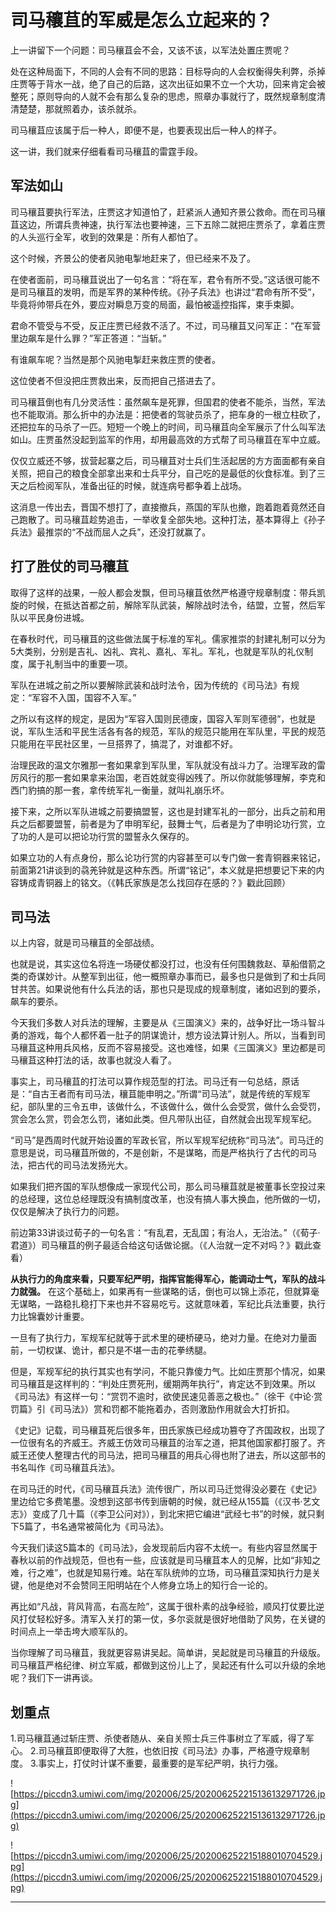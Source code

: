 # 司马穰苴的军威是怎么立起来的？

上一讲留下一个问题：司马穰苴会不会，又该不该，以军法处置庄贾呢？

处在这种局面下，不同的人会有不同的思路：目标导向的人会权衡得失利弊，杀掉庄贾等于背水一战，绝了自己的后路，这次出征如果不立一个大功，回来肯定会被整死；原则导向的人就不会有那么复杂的思虑，照章办事就行了，既然规章制度清清楚楚，那就照着办，该杀就杀。

司马穰苴应该属于后一种人，即便不是，也要表现出后一种人的样子。

这一讲，我们就来仔细看看司马穰苴的雷霆手段。

## 军法如山

司马穰苴要执行军法，庄贾这才知道怕了，赶紧派人通知齐景公救命。而在司马穰苴这边，所谓兵贵神速，执行军法也要神速，三下五除二就把庄贾杀了，拿着庄贾的人头巡行全军，收到的效果是：所有人都怕了。

这个时候，齐景公的使者风驰电掣地赶来了，但已经来不及了。

在使者面前，司马穰苴说出了一句名言：“将在军，君令有所不受。”这话很可能不是司马穰苴的发明，而是军界的某种传统。《孙子兵法》也讲过“君命有所不受”，毕竟将帅带兵在外，要应对瞬息万变的局面，最怕被遥控指挥，束手束脚。

君命不管受与不受，反正庄贾已经救不活了。不过，司马穰苴又问军正：“在军营里边飙车是什么罪？”军正答道：“当斩。”

有谁飙车呢？当然是那个风驰电掣赶来救庄贾的使者。

这位使者不但没把庄贾救出来，反而把自己搭进去了。

司马穰苴倒也有几分灵活性：虽然飙车是死罪，但国君的使者不能杀，当然，军法也不能取消。那么折中的办法是：把使者的驾驶员杀了，把车身的一根立柱砍了，还把拉车的马杀了一匹。短短一个晚上的时间，司马穰苴向全军展示了什么叫军法如山。庄贾虽然没起到监军的作用，却用最高效的方式帮了司马穰苴在军中立威。

仅仅立威还不够，拔营起寨之后，司马穰苴对士兵们生活起居的方方面面都有亲自关照，把自己的粮食全部拿出来和士兵平分，自己吃的是最低的伙食标准。到了三天之后检阅军队，准备出征的时候，就连病号都争着上战场。

这消息一传出去，晋国不想打了，直接撤兵，燕国的军队也撤，跑着跑着竟然还自己跑散了。司马穰苴趁势追击，一举收复全部失地。这种打法，基本算得上《孙子兵法》最推崇的“不战而屈人之兵”，还没打就赢了。

## 打了胜仗的司马穰苴

取得了这样的战果，一般人都会发飘，但司马穰苴依然严格遵守规章制度：带兵凯旋的时候，在抵达首都之前，解除军队武装，解除战时法令，结盟，立誓，然后军队以平民身份进城。

在春秋时代，司马穰苴的这些做法属于标准的军礼。儒家推崇的封建礼制可以分为5大类别，分别是吉礼、凶礼、宾礼、嘉礼、军礼。军礼，也就是军队的礼仪制度，属于礼制当中的重要一项。

军队在进城之前之所以要解除武装和战时法令，因为传统的《司马法》有规定：“军容不入国，国容不入军。”

之所以有这样的规定，是因为“军容入国则民德废，国容入军则军德弱”，也就是说，军队生活和平民生活各有各的规范，军队的规范只能用在军队里，平民的规范只能用在平民社区里，一旦搭界了，搞混了，对谁都不好。

治理民政的温文尔雅那一套如果拿到军队里，军队就没有战斗力了。治理军政的雷厉风行的那一套如果拿来治国，老百姓就变得凶残了。所以你就能够理解，李克和西门豹搞的那一套，拿传统军礼一衡量，就叫礼崩乐坏。

接下来，之所以军队进城之前要搞盟誓，这也是封建军礼的一部分，出兵之前和用兵之后都要盟誓，前者是为了申明军纪，鼓舞士气，后者是为了申明论功行赏，立了功的人是可以把论功行赏的盟誓永久保存的。

如果立功的人有点身份，那么论功行赏的内容甚至可以专门做一套青铜器来铭记，前面第21讲谈到的骉羌钟就是这种东西。所谓“铭记”，本义就是把想要记下来的内容铸成青铜器上的铭文。（《韩氏家族是怎么找回存在感的？》戳此回顾）

## 司马法

以上内容，就是司马穰苴的全部战绩。

也就是说，其实这位名将连一场硬仗都没打过，也没有任何围魏救赵、草船借箭之类的奇谋妙计。从整军到出征，他一概照章办事而已，最多也只是做到了和士兵同甘共苦。如果说他有什么兵法的话，那也只是现成的规章制度，诸如迟到的要杀，飙车的要杀。

今天我们多数人对兵法的理解，主要是从《三国演义》来的，战争好比一场斗智斗勇的游戏，每个人都怀着一肚子的阴谋诡计，想方设法算计别人。所以，当看到司马穰苴这种用兵风格，反而不容易接受。这也难怪，如果《三国演义》里边都是司马穰苴这种打法的话，故事也就没人看了。

事实上，司马穰苴的打法可以算作规范型的打法。司马迁有一句总结，原话是：“自古王者而有司马法，穰苴能申明之。”所谓“司马法”，就是传统的军规军纪，部队里的三令五申，该做什么，不该做什么，做什么会受赏，做什么会受罚，赏会怎么赏，罚会怎么罚，诸如此类。但凡带队出征，自然就会出现军规军纪。

“司马”是西周时代就开始设置的军政长官，所以军规军纪统称“司马法”。司马迁的意思是说，司马穰苴所做的，不是创新，不是谋略，而是严格执行了古代的司马法，把古代的司马法发扬光大。

如果我们把齐国的军队想像成一家现代公司，那么司马穰苴就是被董事长空投过来的总经理，这位总经理既没有搞制度改革，也没有搞人事大换血，他所做的一切，仅仅是解决了执行力的问题。

前边第33讲谈过荀子的一句名言：“有乱君，无乱国；有治人，无治法。”（《荀子·君道》）司马穰苴的例子最适合给这句话做论据。（《人治就一定不对吗？》戳此查看）

 **从执行力的角度来看，只要军纪严明，指挥官能得军心，能调动士气，军队的战斗力就强。** 在这个基础上，如果再有一些谋略的话，倒也可以锦上添花，但就算毫无谋略，一路稳扎稳打下来也并不容易吃亏。这就意味着，军纪比兵法重要，执行力比锦囊妙计重要。

一旦有了执行力，军规军纪就等于武术里的硬桥硬马，绝对力量。在绝对力量面前，一切权谋、诡计，都只是不堪一击的花拳绣腿。

但是，军规军纪的执行其实也有学问，不能只靠傻力气。比如庄贾那个情况，如果司马穰苴是这样判的：“判处庄贾死刑，缓期两年执行”，肯定达不到效果。所以《司马法》有这样一句：“赏罚不逾时，欲使民速见善恶之极也。”（徐干《中论·赏罚篇》引《司马法》）赏和罚都不能拖着办，否则激励作用就会大打折扣。

《史记》记载，司马穰苴死后很多年，田氏家族已经成功篡夺了齐国政权，出现了一位很有名的齐威王。齐威王仿效司马穰苴的治军之道，把其他国家都打服了。齐威王还使人整理古代的司马法，把司马穰苴的用兵心得也附了进去，所以这部书的书名叫作《司马穰苴兵法》。

在司马迁的时代，《司马穰苴兵法》流传很广，所以司马迁觉得没必要在《史记》里边给它多费笔墨。没想到这部书传到唐朝的时候，就已经从155篇（《汉书·艺文志》）变成了几十篇（《李卫公问对》），到北宋把它编进“武经七书”的时候，就只剩下5篇了，书名通常被简化为《司马法》。

今天我们读这5篇本的《司马法》，会发现前后内容不太统一。有些内容显然属于春秋以前的作战规范，但也有一些，应该就是司马穰苴本人的见解，比如“非知之难，行之难”，也就是知易行难。站在军队统帅的立场，司马穰苴深知执行力是关键，他是绝对不会赞同王阳明站在个人修身立场上的知行合一论的。

再比如“凡战，背风背高，右高左险”，这属于很朴素的战争经验，顺风打仗要比逆风打仗轻松好多。清军入关打的第一仗，多尔衮就是很好地借助了风势，在关键的时间点上一举击垮大顺军队的。

当你理解了司马穰苴，我就更容易讲吴起。简单讲，吴起就是司马穰苴的升级版。司马穰苴严格纪律、树立军威，都做到这份儿上了，吴起还有什么可以升级的余地呢？我们下一讲再谈。

## 划重点

1.司马穰苴通过斩庄贾、杀使者随从、亲自关照士兵三件事树立了军威，得了军心。
2.司马穰苴即便取得了大胜，也依旧按《司马法》办事，严格遵守规章制度。
3.事实上，打仗时计谋不重要，最重要的是军纪严明，执行力强。

![https://piccdn3.umiwi.com/img/202006/25/202006252215136132971726.jpg](https://piccdn3.umiwi.com/img/202006/25/202006252215136132971726.jpg)

![https://piccdn3.umiwi.com/img/202006/25/202006252215188010704529.jpg](https://piccdn3.umiwi.com/img/202006/25/202006252215188010704529.jpg)

---
